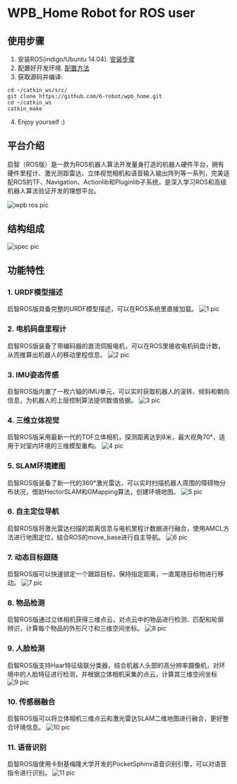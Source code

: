 # WPB_Home Robot for ROS user

## 使用步骤

1. 安装ROS(indigo/Ubuntu 14.04). [安装步骤](http://wiki.ros.org/indigo/Installation/Ubuntu)
2. 配置好开发环境. [配置方法](http://wiki.ros.org/ROS/Tutorials/InstallingandConfiguringROSEnvironment)
3. 获取源码并编译:

```
cd ~/catkin_ws/src/
git clone https://github.com/6-robot/wpb_home.git
cd ~/catkin_ws
catkin_make
```

4. Enjoy yourself :)

## 平台介绍
启智（ROS版）是一款为ROS机器人算法开发量身打造的机器人硬件平台，拥有硬件里程计、激光测距雷达、立体视觉相机和语音输入输出阵列等一系列，完美适配ROS的TF、Navigation、Actionlib和Pluginlib子系统，是深入学习ROS和高级机器人算法验证开发的理想平台。

![wpb ros pic](http://63.223.108.84/wpb_ros/wpb_ros.jpg)

## 结构组成

![spec pic](http://63.223.108.84/wpb_ros/wpb_ros_spec.jpg)

## 功能特性

### 1. URDF模型描述
启智ROS版具备完整的URDF模型描述，可以在ROS系统里直接加载。
![1 pic](http://63.223.108.84/wpb_ros/WP-B1-ROS/BH_1.png)

### 2. 电机码盘里程计
启智ROS版装备了带编码器的直流伺服电机，可以在ROS里接收电机码盘计数，从而推算出机器人的移动里程信息。
![2 pic](http://63.223.108.84/wpb_ros/WP-B1-ROS/BH_2.png)

### 3. IMU姿态传感
启智ROS版内置了一枚六轴的IMU单元，可以实时获取机器人的滚转、倾斜和朝向信息，为机器人的上层控制算法提供数值依据。
![3 pic](http://63.223.108.84/wpb_ros/WP-B1-ROS/BH_3.png)

### 4. 三维立体视觉
启智ROS版采用最新一代的TOF立体相机，探测距离达到8米，最大视角70°，适用于对室内环境的三维模型重构。
![4 pic](http://63.223.108.84/wpb_ros/WP-B1-ROS/BH_4_4.png)

### 5. SLAM环境建图
启智ROS版装备了新一代的360°激光雷达，可以实时扫描机器人周围的障碍物分布状况，借助HectorSLAM和GMapping算法，创建环境地图。
![5 pic](http://63.223.108.84/wpb_ros/WP-B1-ROS/BH_7_2.png)

### 6. 自主定位导航
启智ROS版将激光雷达扫描的距离信息与电机里程计数据进行融合，使用AMCL方法进行地图定位，结合ROS的move_base进行自主导航。
![6 pic](http://63.223.108.84/wpb_ros/WP-B1-ROS/BH_8.png)

### 7. 动态目标跟随
启智ROS版可以快速锁定一个跟踪目标，保持指定距离，一直尾随目标物进行移动。
![7 pic](http://63.223.108.84/wpb_ros/WP-B1-ROS/BH_14_3.png)

### 8. 物品检测
启智ROS版通过立体相机获得三维点云，对点云中的物品进行检测、匹配和轮廓辨识，计算每个物品的外形尺寸和三维空间坐标。
![8 pic](http://63.223.108.84/wpb_ros/WP-B1-ROS/BH_5.png)

### 9. 人脸检测
启智ROS版支持Haar特征级联分类器，结合机器人头部的高分辨率摄像机，对环境中的人脸特征进行检测，并根据立体相机采集的点云，计算其三维空间坐标
![9 pic](http://63.223.108.84/wpb_ros/WP-B1-ROS/BH_11.png)

### 10. 传感器融合
启智ROS版可以将立体相机三维点云和激光雷达SLAM二维地图进行融合，更好整合环境信息。
![10 pic](http://63.223.108.84/wpb_ros/WP-B1-ROS/BH_20.png)

### 11. 语音识别
启智ROS版使用卡耐基梅隆大学开发的PocketSphinx语音识别引擎，可以对语音指令进行识别。
![11 pic](http://63.223.108.84/wpb_ros/WP-B1-ROS/BH_10.png)

